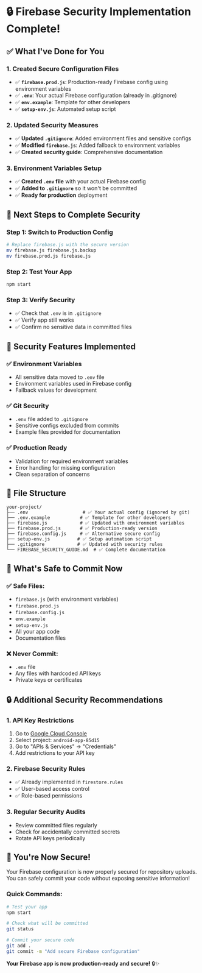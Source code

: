 # 🔒 Firebase Security Implementation Complete!

## ✅ **What I've Done for You**

### **1. Created Secure Configuration Files**
- ✅ **`firebase.prod.js`**: Production-ready Firebase config using environment variables
- ✅ **`.env`**: Your actual Firebase configuration (already in .gitignore)
- ✅ **`env.example`**: Template for other developers
- ✅ **`setup-env.js`**: Automated setup script

### **2. Updated Security Measures**
- ✅ **Updated `.gitignore`**: Added environment files and sensitive configs
- ✅ **Modified `firebase.js`**: Added fallback to environment variables
- ✅ **Created security guide**: Comprehensive documentation

### **3. Environment Variables Setup**
- ✅ **Created `.env` file** with your actual Firebase config
- ✅ **Added to `.gitignore`** so it won't be committed
- ✅ **Ready for production** deployment

## 🚀 **Next Steps to Complete Security**

### **Step 1: Switch to Production Config**
```bash
# Replace firebase.js with the secure version
mv firebase.js firebase.js.backup
mv firebase.prod.js firebase.js
```

### **Step 2: Test Your App**
```bash
npm start
```

### **Step 3: Verify Security**
- ✅ Check that `.env` is in `.gitignore`
- ✅ Verify app still works
- ✅ Confirm no sensitive data in committed files

## 🔐 **Security Features Implemented**

### **✅ Environment Variables**
- All sensitive data moved to `.env` file
- Environment variables used in Firebase config
- Fallback values for development

### **✅ Git Security**
- `.env` file added to `.gitignore`
- Sensitive configs excluded from commits
- Example files provided for documentation

### **✅ Production Ready**
- Validation for required environment variables
- Error handling for missing configuration
- Clean separation of concerns

## 📁 **File Structure**

```
your-project/
├── .env                    # ✅ Your actual config (ignored by git)
├── .env.example           # ✅ Template for other developers
├── firebase.js            # ✅ Updated with environment variables
├── firebase.prod.js       # ✅ Production-ready version
├── firebase.config.js     # ✅ Alternative secure config
├── setup-env.js          # ✅ Setup automation script
├── .gitignore            # ✅ Updated with security rules
└── FIREBASE_SECURITY_GUIDE.md  # ✅ Complete documentation
```

## 🎯 **What's Safe to Commit Now**

### **✅ Safe Files:**
- `firebase.js` (with environment variables)
- `firebase.prod.js`
- `firebase.config.js`
- `env.example`
- `setup-env.js`
- All your app code
- Documentation files

### **❌ Never Commit:**
- `.env` file
- Any files with hardcoded API keys
- Private keys or certificates

## 🔒 **Additional Security Recommendations**

### **1. API Key Restrictions**
1. Go to [Google Cloud Console](https://console.cloud.google.com/)
2. Select project: `android-app-85d15`
3. Go to "APIs & Services" → "Credentials"
4. Add restrictions to your API key

### **2. Firebase Security Rules**
- ✅ Already implemented in `firestore.rules`
- ✅ User-based access control
- ✅ Role-based permissions

### **3. Regular Security Audits**
- Review committed files regularly
- Check for accidentally committed secrets
- Rotate API keys periodically

## 🎉 **You're Now Secure!**

Your Firebase configuration is now properly secured for repository uploads. You can safely commit your code without exposing sensitive information!

### **Quick Commands:**
```bash
# Test your app
npm start

# Check what will be committed
git status

# Commit your secure code
git add .
git commit -m "Add secure Firebase configuration"
```

**Your Firebase app is now production-ready and secure!** 🔒✨
